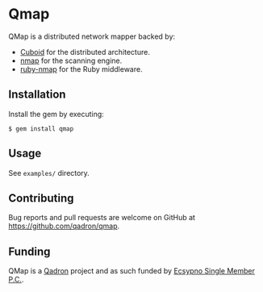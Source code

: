 # Qmap

QMap is a distributed network mapper backed by:

* [Cuboid](https://github.com/qadron/cuboid) for the distributed architecture.
* [nmap](https://nmap.org/) for the scanning engine.
* [ruby-nmap](https://github.com/postmodern/ruby-nmap) for the Ruby middleware.

## Installation

Install the gem by executing:

    $ gem install qmap

## Usage

See `examples/` directory.

## Contributing

Bug reports and pull requests are welcome on GitHub at https://github.com/qadron/qmap.

## Funding

QMap is a [Qadron](https://github.com/qadron/) project and as such funded by [Ecsypno Single Member P.C.](https://ecsypno.com).
